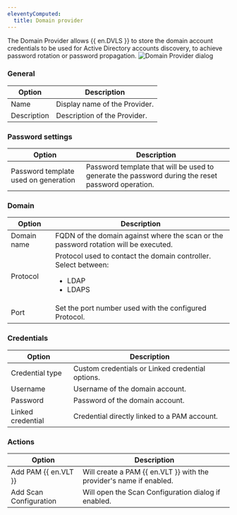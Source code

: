 ```yaml
---
eleventyComputed:
  title: Domain provider
---
```

The Domain Provider allows {{ en.DVLS }} to store the domain account credentials to be used for Active Directory accounts discovery, to achieve password rotation or password propagation.
![Domain Provider dialog](https://cdnweb.devolutions.net/docs/docs_en_server_ServerOp8141.png)

### General
| Option      | Description                   |
|-------------|-------------------------------|
| Name        | Display name of the Provider. |
| Description | Description of the Provider.  |

### Password settings
| Option                               | Description                                                                                       |
|--------------------------------------|---------------------------------------------------------------------------------------------------|
| Password template used on generation | Password template that will be used to generate the password during the reset password operation. |

### Domain
| Option      | Description                                                                                              |
|-------------|----------------------------------------------------------------------------------------------------------|
| Domain name | FQDN of the domain against where the scan or the password rotation will be executed.                     |
| Protocol    | Protocol used to contact the domain controller.<br> Select between: <ul><li>LDAP</li><li>LDAPS</li></ul> |
| Port        | Set the port number used with the configured Protocol.                                                   |

### Credentials
| Option   | Description                                                        |
|----------|--------------------------------------------------------------------|
| Credential type | Custom credentials or Linked credential options.            | 
| Username | Username of the domain account.    |
| Password | Password of the domain account.    |
| Linked credential | Credential directly linked to a PAM account.              |        

### Actions
| Option                   | Description                                                         |
|--------------------------|---------------------------------------------------------------------|
| Add PAM {{ en.VLT }}     | Will create a PAM {{ en.VLT }} with the provider's name if enabled. |
| Add Scan Configuration   | Will open the Scan Configuration dialog if enabled.                 |


